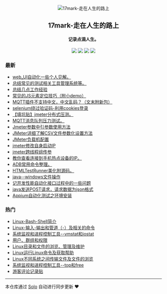 <p align="center"><img alt="17mark-走在人生的路上" src="http://106.13.150.134/images/logo.png"></p><h2 align="center">
17mark-走在人生的路上
</h2>

<h4 align="center">记录点滴人生。</h4>
<p align="center"><a title="17mark-走在人生的路上" target="_blank" href="https://github.com/a929569603/solo-blog"><img src="https://img.shields.io/github/last-commit/a929569603/solo-blog.svg?style=flat-square&color=FF9900"></a>
<a title="GitHub repo size in bytes" target="_blank" href="https://github.com/a929569603/solo-blog"><img src="https://img.shields.io/github/repo-size/a929569603/solo-blog.svg?style=flat-square"></a>
<a title="Solo Version" target="_blank" href="https://github.com/b3log/solo/releases"><img src="https://img.shields.io/badge/solo-3.6.5-f1e05a.svg?style=flat-square&color=blueviolet"></a>
<a title="Hits" target="_blank" href="https://github.com/b3log/hits"><img src="https://hits.b3log.org/a929569603/solo-blog.svg"></a></p>

### 最新

* [web_UI自动化一些个人见解。](http://www.17mark.com/articles/2019/11/07/1573096237296.html)
* [总结常见的测试相关工具管理系统等。](http://www.17mark.com/articles/2019/10/25/1571999874493.html)
* [总结几点工作经验](http://www.17mark.com/articles/2019/10/25/1571983909446.html)
* [常见的JS元素定位技巧（附小demo）](http://www.17mark.com/articles/2019/10/15/1571135916947.html)
* [MQTT插件不支持中文，中文乱码？（文末附新包）](http://www.17mark.com/articles/2019/10/14/1571017009244.html)
* [selenium绕过验证码-利用cookies登录](http://www.17mark.com/articles/2019/10/12/1570874628057.html)
* [【填坑贴】jmeter分布式压测。](http://www.17mark.com/articles/2019/09/24/1569327440697.html)
* [MQTT消息队列压力测试。](http://www.17mark.com/articles/2019/09/24/1569325593532.html)
* [Jmeter参数中引参数使用方法](http://www.17mark.com/articles/2019/09/09/1568033219735.html)
* [JMeter详细了解CSV文件参数化设置方法](http://www.17mark.com/articles/2019/09/09/1568032960767.html)
* [JMeter负载机配置](http://www.17mark.com/articles/2019/09/09/1568030904613.html)
* [jmeter修改自身启动IP](http://www.17mark.com/articles/2019/09/09/1568029916314.html)
* [jmeter跨线程组传参](http://www.17mark.com/articles/2019/09/09/1568028784034.html)
* [教你查看连接到手机热点设备的IP。](http://www.17mark.com/articles/2019/09/07/1567849707822.html)
* [ADB常用命令整理。](http://www.17mark.com/articles/2019/09/05/1567685501610.html)
* [HTMLTestRunner美化附源码。](http://www.17mark.com/articles/2019/09/05/1567684733390.html)
* [java--windows文件操作](http://www.17mark.com/articles/2019/08/22/1566472661081.html)
* [记开发性能自动化接口过程中的一些问题](http://www.17mark.com/articles/2019/08/22/1566472660836.html)
* [java发送POST请求，请求数据为json格式](http://www.17mark.com/articles/2019/08/22/1566472660499.html)
* [Appium自动化测试之环境安装](http://www.17mark.com/articles/2019/08/22/1566472004945.html)

### 热门

* [Linux-Bash-Shell简介](http://www.17mark.com/articles/2019/08/22/1566468950344.html)
* [Linux-输入-输出和管道（-）及相关的命令](http://www.17mark.com/articles/2019/08/22/1566468953744.html)
* [系统监视和进程控制工具--vmstat和iostat](http://www.17mark.com/articles/2019/08/22/1566468953339.html)
* [用户、群组和权限](http://www.17mark.com/articles/2019/08/22/1566468950958.html)
* [Linux目录和文件的浏览、管理及维护](http://www.17mark.com/articles/2019/08/22/1566468954080.html)
* [Linux运行Linux命令及获取帮助](http://www.17mark.com/articles/2019/08/22/1566468951373.html)
* [Linux不同系统之间传输文件及文件的浏览](http://www.17mark.com/articles/2019/08/22/1566468951932.html)
* [系统监视和进程控制工具--top和free](http://www.17mark.com/articles/2019/08/22/1566468954326.html)
* [游客评论记录贴](http://www.17mark.com/articles/2019/09/26/1569463805137.html)



---

本仓库通过 [Solo](https://github.com/b3log/solo) 自动进行同步更新 ❤️ 